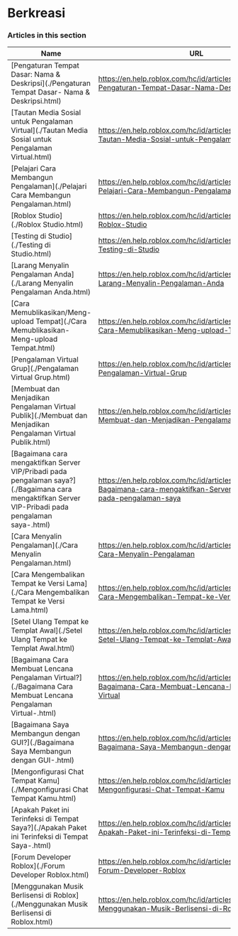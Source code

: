 # Berkreasi  
### Articles in this section
Name|URL
-|-
[Pengaturan Tempat Dasar: Nama & Deskripsi](./Pengaturan Tempat Dasar- Nama & Deskripsi.html) |https://en.help.roblox.com/hc/id/articles/203314030-Pengaturan-Tempat-Dasar-Nama-Deskripsi
[Tautan Media Sosial untuk Pengalaman Virtual](./Tautan Media Sosial untuk Pengalaman Virtual.html) |https://en.help.roblox.com/hc/id/articles/360000910966-Tautan-Media-Sosial-untuk-Pengalaman-Virtual
[Pelajari Cara Membangun Pengalaman](./Pelajari Cara Membangun Pengalaman.html) |https://en.help.roblox.com/hc/id/articles/203625344-Pelajari-Cara-Membangun-Pengalaman
[Roblox Studio](./Roblox Studio.html) |https://en.help.roblox.com/hc/id/articles/203313860-Roblox-Studio
[Testing di Studio](./Testing di Studio.html) |https://en.help.roblox.com/hc/id/articles/203313870-Testing-di-Studio
[Larang Menyalin Pengalaman Anda](./Larang Menyalin Pengalaman Anda.html) |https://en.help.roblox.com/hc/id/articles/203313940-Larang-Menyalin-Pengalaman-Anda
[Cara Memublikasikan/Meng-upload Tempat](./Cara Memublikasikan-Meng-upload Tempat.html) |https://en.help.roblox.com/hc/id/articles/203313890-Cara-Memublikasikan-Meng-upload-Tempat
[Pengalaman Virtual Grup](./Pengalaman Virtual Grup.html) |https://en.help.roblox.com/hc/id/articles/203313760-Pengalaman-Virtual-Grup
[Membuat dan Menjadikan Pengalaman Virtual Publik](./Membuat dan Menjadikan Pengalaman Virtual Publik.html) |https://en.help.roblox.com/hc/id/articles/203313950-Membuat-dan-Menjadikan-Pengalaman-Virtual-Publik
[Bagaimana cara mengaktifkan Server VIP/Pribadi pada pengalaman saya?](./Bagaimana cara mengaktifkan Server VIP-Pribadi pada pengalaman saya-.html) |https://en.help.roblox.com/hc/id/articles/360000781023-Bagaimana-cara-mengaktifkan-Server-VIP-Pribadi-pada-pengalaman-saya
[Cara Menyalin Pengalaman](./Cara Menyalin Pengalaman.html) |https://en.help.roblox.com/hc/id/articles/203313900-Cara-Menyalin-Pengalaman
[Cara Mengembalikan Tempat ke Versi Lama](./Cara Mengembalikan Tempat ke Versi Lama.html) |https://en.help.roblox.com/hc/id/articles/203313850-Cara-Mengembalikan-Tempat-ke-Versi-Lama
[Setel Ulang Tempat ke Templat Awal](./Setel Ulang Tempat ke Templat Awal.html) |https://en.help.roblox.com/hc/id/articles/203313920-Setel-Ulang-Tempat-ke-Templat-Awal
[Bagaimana Cara Membuat Lencana Pengalaman Virtual?](./Bagaimana Cara Membuat Lencana Pengalaman Virtual-.html) |https://en.help.roblox.com/hc/id/articles/203313650-Bagaimana-Cara-Membuat-Lencana-Pengalaman-Virtual
[Bagaimana Saya Membangun dengan GUI?](./Bagaimana Saya Membangun dengan GUI-.html) |https://en.help.roblox.com/hc/id/articles/203313960-Bagaimana-Saya-Membangun-dengan-GUI
[Mengonfigurasi Chat Tempat Kamu](./Mengonfigurasi Chat Tempat Kamu.html) |https://en.help.roblox.com/hc/id/articles/360019904552-Mengonfigurasi-Chat-Tempat-Kamu
[Apakah Paket ini Terinfeksi di Tempat Saya?](./Apakah Paket ini Terinfeksi di Tempat Saya-.html) |https://en.help.roblox.com/hc/id/articles/203312920-Apakah-Paket-ini-Terinfeksi-di-Tempat-Saya
[Forum Developer Roblox](./Forum Developer Roblox.html) |https://en.help.roblox.com/hc/id/articles/360000240223-Forum-Developer-Roblox
[Menggunakan Musik Berlisensi di Roblox](./Menggunakan Musik Berlisensi di Roblox.html) |https://en.help.roblox.com/hc/id/articles/360000927163-Menggunakan-Musik-Berlisensi-di-Roblox
